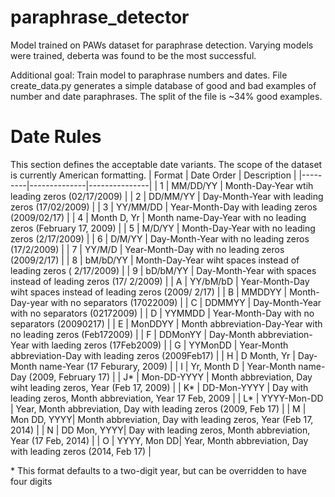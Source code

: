 # paraphrase_detector
Model trained on PAWs dataset for paraphrase detection.
Varying models were trained, deberta was found to be the most successful.

Additional goal:
Train model to paraphrase numbers and dates.
File create_data.py generates a simple database of good and bad examples of number and date paraphrases.
The split of the file is ~34% good examples.

# Date Rules
This section defines the acceptable date variants. The scope of the dataset is currently American formatting.
| Format  |  Date Order  |  Description  |
|---------|--------------|---------------|
| 1       |  MM/DD/YY    |  Month-Day-Year wtih leading zeros (02/17/2009)  |
| 2       |  DD/MM/YY    |  Day-Month-Year with leading zeros (17/02/2009)  |
| 3       |  YY/MM/DD    |  Year-Month-Day with leading zeros (2009/02/17)  |
| 4       |  Month D, Yr |  Month name-Day-Year with no leading zeros (February 17, 2009)  |
| 5       |  M/D/YY      |  Month-Day-Year with no leading zeros (2/17/2009)  |
| 6       |  D/M/YY      |  Day-Month-Year with no leading zeros (17/2/2009)  |
| 7       |  YY/M/D      |  Year-Month-Day with no leading zeros (2009/2/17)  |
| 8       |  bM/bD/YY    |  Month-Day-Year wiht spaces instead of leading zeros ( 2/17/2009)  |
| 9       |  bD/bM/YY    |  Day-Month-Year with spaces instead of leading zeros (17/ 2/2009)  |
| A       |  YY/bM/bD    |  Year-Month-Day wiht spaces instead of leading zeros (2009/ 2/17)  |
| B       |  MMDDYY      |  Month-Day-year with no separators (17022009)  |
| C       |  DDMMYY      |  Day-Month-Year with no separators (02172009)  |
| D       |  YYMMDD      |  Year-Month-Day with no separators (20090217)  |
| E       |  MonDDYY     |  Month abbreviation-Day-Year with no leading zeros (Feb172009)  |
| F       |  DDMonYY     |  Day-Month abbreviation-Year with laeding zeros (17Feb2009)       |
| G       |  YYMonDD     |  Year-Month abbreviation-Day with leading zeros (2009Feb17)       |
| H       |  D Month, Yr |  Day-Month name-Year (17 Feburary, 2009)                          |
| I       |  Yr, Month D |  Year-Month name-Day (2009, February 17)                          |
| J*      |  Mon-DD-YYYY |  Month abbreviation, Day wiht leading zeros, Year (Feb 17, 2009)  |
| K*      |  DD-Mon-YYYY |  Day with leading zeros, Month abbreviation, Year 17 Feb, 2009    |
| L*      |  YYYY-Mon-DD |  Year, Month abbreviation, Day with leading zeros (2009, Feb 17)  |
| M       |  Mon DD, YYYY|  Month abbreviation, Day with leading zeros, Year (Feb 17, 2014)  |
| N       |  DD Mon, YYYY|  Day with leading zeros, Month abbreviation, Year (17 Feb, 2014)  |
| O       |  YYYY, Mon DD|  Year, Month abbreviation, Day with leading zeros (2014, Feb 17)  |

\* This format defaults to a two-digit year, but can be overridden to have four digits
